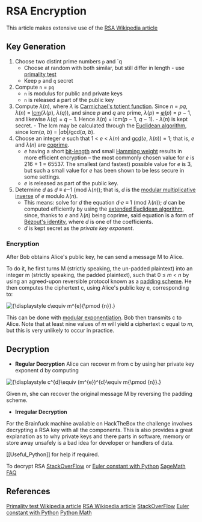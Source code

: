 # RSA Encryption

This article makes extensive use of the [RSA Wikipedia article](https://en.wikipedia.org/wiki/RSA_(cryptosystem)#Operation)

## Key Generation 

1. Choose two distint prime numbers `p` and `q
    - Choose at random with both similar, but still differ in length - use [primality test](https://en.wikipedia.org/wiki/Primality_test)
	- Keep `p` and `q` secret
2. Compute `n` = `pq`
	- `n` is modulus for public and private keys
	- `n` is released a part of the public key
3.   Compute _λ_(_n_), where _λ_ is [Carmichael's totient function](https://en.wikipedia.org/wiki/Carmichael%27s_totient_function "Carmichael's totient function"). Since _n_ = _pq_, _λ_(_n_) = [lcm](https://en.wikipedia.org/wiki/Least_common_multiple "Least common multiple")(_λ_(_p_), _λ_(_q_)), and since _p_ and _q_ are prime, _λ_(_p_) = _[φ](https://en.wikipedia.org/wiki/Euler_totient_function "Euler totient function")_(_p_) = _p_ − 1, and likewise _λ_(_q_) = _q_ − 1. Hence _λ_(_n_) = lcm(_p_ − 1, _q_ − 1).
    -   _λ_(_n_) is kept secret.
    -   The lcm may be calculated through the [Euclidean algorithm](https://en.wikipedia.org/wiki/Euclidean_algorithm "Euclidean algorithm"), since lcm(_a_, _b_) = |_ab_|/gcd(_a_, _b_).
4. Choose an integer _e_ such that 1 < _e_ < _λ_(_n_) and [gcd](https://en.wikipedia.org/wiki/Greatest_common_divisor "Greatest common divisor")(_e_, _λ_(_n_)) = 1; that is, _e_ and _λ_(_n_) are [coprime](https://en.wikipedia.org/wiki/Coprime "Coprime").
    -   _e_ having a short [bit-length](https://en.wikipedia.org/wiki/Bit-length "Bit-length") and small [Hamming weight](https://en.wikipedia.org/wiki/Hamming_weight "Hamming weight") results in more efficient encryption – the most commonly chosen value for _e_ is 216 + 1 = 65537. The smallest (and fastest) possible value for _e_ is 3, but such a small value for _e_ has been shown to be less secure in some settings.
    -   _e_ is released as part of the public key.
5. Determine _d_ as _d_ ≡ _e_−1 (mod _λ_(_n_)); that is, _d_ is the [modular multiplicative inverse](https://en.wikipedia.org/wiki/Modular_multiplicative_inverse "Modular multiplicative inverse") of _e_ modulo _λ_(_n_).
    -   This means: solve for _d_ the equation _d_⋅_e_ ≡ 1 (mod _λ_(_n_)); _d_ can be computed efficiently by using the [extended Euclidean algorithm](https://en.wikipedia.org/wiki/Extended_Euclidean_algorithm "Extended Euclidean algorithm"), since, thanks to _e_ and _λ_(_n_) being coprime, said equation is a form of [Bézout's identity](https://en.wikipedia.org/wiki/B%C3%A9zout%27s_identity "Bézout's identity"), where _d_ is one of the coefficients.
    -   _d_ is kept secret as the _private key exponent_.


### Encryption

After Bob obtains Alice's public key, he can send a message M to Alice.

To do it, he first turns M (strictly speaking, the un-padded plaintext) into an integer m (strictly speaking, the padded plaintext), such that 0 ≤ _m_ < _n_ by using an agreed-upon reversible protocol known as a [padding scheme](https://en.wikipedia.org/wiki/RSA_(cryptosystem)#Padding_schemes). He then computes the ciphertext c, using Alice's public key e, corresponding to:

![{\displaystyle c\equiv m^{e}{\pmod {n}}.}](https://wikimedia.org/api/rest_v1/media/math/render/svg/2e52f73642221fad08a441c70d514ae06600cc4b) 

This can be done with [modular exponentiation](https://en.wikipedia.org/wiki/Modular_exponentiation "Modular exponentiation"). Bob then transmits c to Alice. Note that at least nine values of _m_ will yield a ciphertext c equal to _m_, but this is very unlikely to occur in practice.

## Decryption

- **Regular Decryption**
Alice can recover m from c by using her private key exponent d by computing

![{\displaystyle c^{d}\equiv (m^{e})^{d}\equiv m{\pmod {n}}.}](https://wikimedia.org/api/rest_v1/media/math/render/svg/111a80bbccad42f94fe247a2b3cc68664e682744) 

Given m, she can recover the original message M by reversing the padding scheme.

- **Irregular Decryption**

For the Brainfuck machine avaliable on HackTheBox the challenge involves decrypting a RSA key with all the components. This is also provides a great explanation as to why private keys and there parts in software, memory or store away unsafely is a bad idea for developer or handlers of data. 

[[Useful_Python]] for help if required.



To decrypt RSA [StackOverFlow](https://stackoverflow.com/questions/58750417/how-to-decrypt-an-rsa-encryption) or 
[Euler constant with Python](https://datagy.io/python-e-euler/)
[SageMath FAQ](https://doc.sagemath.org/html/en/faq/faq-usage.html)



## References
[Primality test Wikipedia article](https://en.wikipedia.org/wiki/Primality_test)
[RSA Wikipedia article](https://en.wikipedia.org/wiki/RSA_(cryptosystem)#Operation)
[StackOverFlow](https://stackoverflow.com/questions/58750417/how-to-decrypt-an-rsa-encryption)
[Euler constant with Python](https://datagy.io/python-e-euler/)
[Python Math](https://docs.python.org/3/library/math.html)